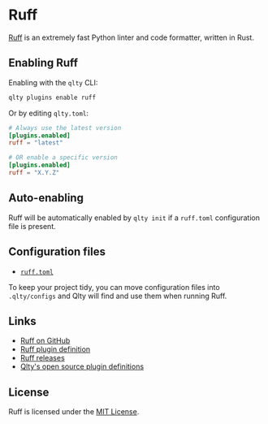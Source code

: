 # Ruff

[Ruff](https://github.com/astral-sh/ruff) is an extremely fast Python linter and code formatter, written in Rust.

## Enabling Ruff

Enabling with the `qlty` CLI:

```bash
qlty plugins enable ruff
```

Or by editing `qlty.toml`:

```toml
# Always use the latest version
[plugins.enabled]
ruff = "latest"

# OR enable a specific version
[plugins.enabled]
ruff = "X.Y.Z"
```

## Auto-enabling

Ruff will be automatically enabled by `qlty init` if a `ruff.toml` configuration file is present.

## Configuration files

- [`ruff.toml`](https://github.com/astral-sh/ruff?tab=readme-ov-file#configuration)

To keep your project tidy, you can move configuration files into `.qlty/configs` and Qlty will find and use them when running Ruff.

## Links

- [Ruff on GitHub](https://github.com/astral-sh/ruff)
- [Ruff plugin definition](https://github.com/qltyai/plugins/tree/main/linters/ruff)
- [Ruff releases](https://github.com/astral-sh/ruff/releases)
- [Qlty's open source plugin definitions](https://github.com/qltyai/plugins)

## License

Ruff is licensed under the [MIT License](https://github.com/astral-sh/ruff/blob/main/LICENSE).
